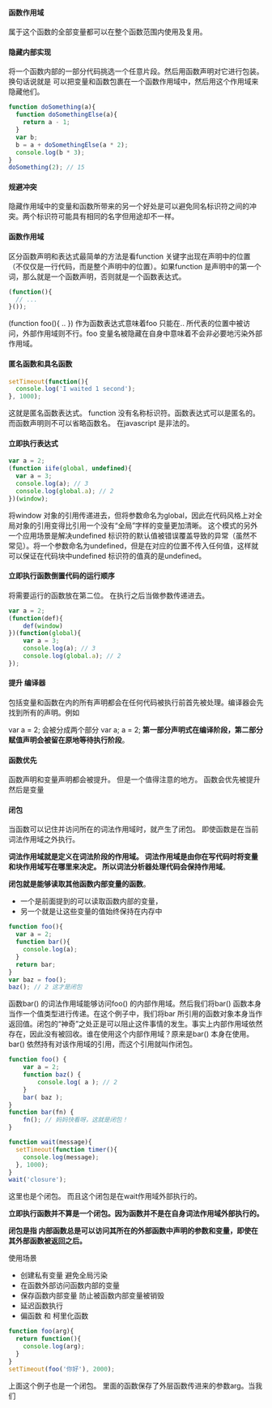 #### 函数作用域

属于这个函数的全部变量都可以在整个函数范围内使用及复用。



#### 隐藏内部实现

将一个函数内部的一部分代码挑选一个任意片段。然后用函数声明对它进行包装。换句话说就是 可以把变量和函数包裹在一个函数作用域中，然后用这个作用域来隐藏他们。

```javascript
function doSomething(a){
  function doSomethingElse(a){
    return a - 1;    
  }    
  var b;
  b = a + doSomethingElse(a * 2);
  console.log(b * 3);
}
doSomething(2); // 15
```



#### 规避冲突

隐藏作用域中的变量和函数所带来的另一个好处是可以避免同名标识符之间的冲突。两个标识符可能具有相同的名字但用途却不一样。



#### 函数作用域

区分函数声明和表达式最简单的方法是看function 关键字出现在声明中的位置（不仅仅是一行代码，而是整个声明中的位置）。如果function 是声明中的第一个词，那么就是一个函数声明，否则就是一个函数表达式。

```javascript
(function(){
  // ...    
}());
```



(function foo(){ .. }) 作为函数表达式意味着foo 只能在.. 所代表的位置中被访问，外部作用域则不行。foo 变量名被隐藏在自身中意味着不会非必要地污染外部作用域。

#### 匿名函数和具名函数

```javascript
setTimeout(function(){
  console.log('I waited 1 second');    
}, 1000);
```

这就是匿名函数表达式。 function 没有名称标识符。函数表达式可以是匿名的。 而函数声明则不可以省略函数名。 在javascript 是非法的。

#### 立即执行表达式

```javascript
var a = 2;
(function iife(global, undefined){
  var a = 3;
  console.log(a); // 3
  console.log(global.a); // 2
})(window);
```

将window 对象的引用传递进去，但将参数命名为global，因此在代码风格上对全局对象的引用变得比引用一个没有“全局”字样的变量更加清晰。 这个模式的另外一个应用场景是解决undefined 标识符的默认值被错误覆盖导致的异常（虽然不常见）。将一个参数命名为undefined，但是在对应的位置不传入任何值，这样就可以保证在代码块中undefined 标识符的值真的是undefined。



#### 立即执行函数倒置代码的运行顺序

将需要运行的函数放在第二位。 在执行之后当做参数传递进去。 

```javascript
var a = 2;
(function(def){
    def(window)
})(function(global){
    var a = 3;
    console.log(a); // 3
    console.log(global.a); // 2
});
```



#### 提升 编译器

包括变量和函数在内的所有声明都会在任何代码被执行前首先被处理。编译器会先找到所有的声明。例如

var a = 2; 会被分成两个部分 var a; a = 2; **第一部分声明式在编译阶段，第二部分赋值声明会被留在原地等待执行阶段**。

#### 函数优先

函数声明和变量声明都会被提升。 但是一个值得注意的地方。 函数会优先被提升 然后是变量



#### 闭包 

当函数可以记住并访问所在的词法作用域时，就产生了闭包。 即使函数是在当前词法作用域之外执行。

**词法作用域就是定义在词法阶段的作用域。 词法作用域是由你在写代码时将变量和块作用域写在哪里来决定。 所以词法分析器处理代码会保持作用域**。

**闭包就是能够读取其他函数内部变量的函数**。

* 一个是前面提到的可以读取函数内部的变量，
* 另一个就是让这些变量的值始终保持在内存中

```javascript
function foo(){
  var a = 2;
  function bar(){
    console.log(a);    
  }
  return bar;
}
var baz = foo();
baz(); // 2 这才是闭包
```

函数bar() 的词法作用域能够访问foo() 的内部作用域。然后我们将bar() 函数本身当作一个值类型进行传递。在这个例子中，我们将bar 所引用的函数对象本身当作返回值。闭包的“神奇”之处正是可以阻止这件事情的发生。事实上内部作用域依然存在，因此没有被回收。谁在使用这个内部作用域？原来是bar() 本身在使用。bar() 依然持有对该作用域的引用，而这个引用就叫作闭包。

```javascript
function foo() {
	var a = 2;
	function baz() {
		console.log( a ); // 2
	}
	bar( baz );
}
function bar(fn) {
	fn(); // 妈妈快看呀，这就是闭包！
}
```



```javascript
function wait(message){
  setTimeout(function timer(){
    console.log(message);    
  }, 1000);    
}
wait('closure');
```

这里也是个闭包。 而且这个闭包是在wait作用域外部执行的。

**立即执行函数并不算是一个闭包。因为函数并不是在自身词法作用域外部执行的。**

**闭包是指 内部函数总是可以访问其所在的外部函数中声明的参数和变量，即使在其外部函数被返回之后。**

使用场景

* 创建私有变量 避免全局污染
* 在函数外部访问函数内部的变量
* 保存函数内部变量 防止被函数内部变量被销毁
* 延迟函数执行
* 偏函数 和 柯里化函数

```javascript
function foo(arg){
  return function(){
    console.log(arg);    
  }
}
setTimeout(foo('你好'), 2000);
```

上面这个例子也是一个闭包。 里面的函数保存了外层函数传进来的参数arg。当我们





























